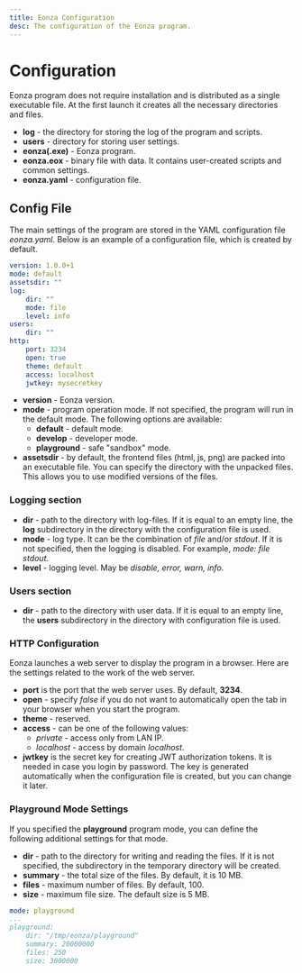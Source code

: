 ```yaml
---
title: Eonza Configuration
desc: The configuration of the Eonza program.
---
```

# Configuration

Eonza program does not require installation and is distributed as a single executable file. At the first launch it creates all the necessary directories and files.

* **log** - the directory for storing the log of the program and scripts.
* **users** - directory for storing user settings.
* **eonza(.exe)** - Eonza program.
* **eonza.eox** - binary file with data. It contains user-created scripts and common settings.
* **eonza.yaml** - configuration file.

## Config File

The main settings of the program are stored in the YAML configuration file *eonza.yaml*. Below is an example of a configuration file, which is created by default.

``` yaml
version: 1.0.0+1
mode: default
assetsdir: ""
log:
    dir: ""
    mode: file
    level: info
users:
    dir: ""
http:
    port: 3234
    open: true
    theme: default
    access: localhost
    jwtkey: mysecretkey
```

* **version** - Eonza version.
* **mode** - program operation mode. If not specified, the program will run in the default mode. The following options are available:
   * **default** - default mode.
   * **develop** - developer mode.
   * **playground** - safe "sandbox" mode.
* **assetsdir** - by default, the frontend files (html, js, png) are packed into an executable file. You can specify the directory with the unpacked files. This allows you to use modified versions of the files.

### Logging section

* **dir** - path to the directory with log-files. If it is equal to an empty line, the **log** subdirectory in the directory with the configuration file is used.
* **mode** - log type. It can be the combination of *file* and/or *stdout*. If it is not specified, then the logging is disabled. For example, *mode: file stdout*.
* **level** - logging level. May be *disable, error, warn, info*.

### Users section

* **dir** - path to the directory with user data. If it is equal to an empty line, the **users** subdirectory in the directory with configuration file is used.

### HTTP Configuration

Eonza launches a web server to display the program in a browser. Here are the settings related to the work of the web server.

* **port** is the port that the web server uses. By default, **3234**.
* **open** - specify *false* if you do not want to automatically open the tab in your browser when you start the program.
* **theme** - reserved.
* **access** - can be one of the following values:
  * *private* - access only from LAN IP.
  * *localhost* - access by domain *localhost*.
* **jwtkey** is the secret key for creating JWT authorization tokens. It is needed in case you login by  password. The key is generated automatically when the configuration file is created, but you can change it later.

### Playground Mode Settings

If you specified the **playground** program mode, you can define the following additional settings for that mode.

* **dir** - path to the directory for writing and reading the files. If it is not specified, the subdirectory in the temporary directory will be created.
* **summary** - the total size of the files. By default, it is 10 MB.
* **files** - maximum number of files. By default, 100.
* **size** - maximum file size. The default size is 5 MB.

``` yaml
mode: playground
...
playground:
    dir: "/tmp/eonza/playground"
    summary: 20000000
    files: 250
    size: 3000000
```
